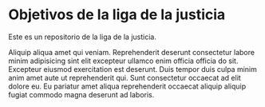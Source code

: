 # Objetivos de la liga de la justicia

Este es un repositorio de la liga de la justicia.

Aliquip aliqua amet qui veniam. Reprehenderit deserunt consectetur labore minim adipisicing sint elit excepteur ullamco enim officia officia do sit. Excepteur eiusmod exercitation est deserunt. Duis tempor duis culpa minim anim amet aute ut reprehenderit qui. Sunt consectetur occaecat ad elit dolore eu. Eu pariatur amet aliqua reprehenderit occaecat aliquip aliquip fugiat commodo magna deserunt ad laboris.